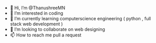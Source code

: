 - 👋 Hi, I’m @ThanushreeMN
- 👀 I’m interested in coding 
- 🌱 I’m currently learning computerscience engineering ( python , full stack web development )
- 💞️ I’m looking to collaborate on web designing 
- 📫 How to reach me pull a request 

<!---
Thanu18shreeMN/Thanu18shreeMN is a ✨ special ✨ repository because its `README.md` (this file) appears on your GitHub profile.
You can click the Preview link to take a look at your changes.
--->
